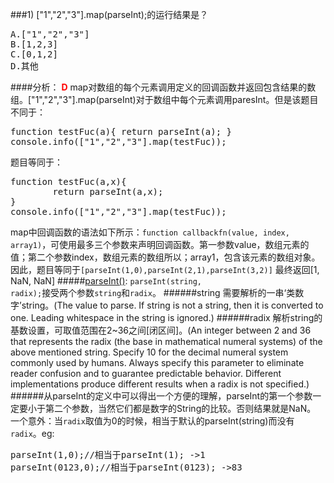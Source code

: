 
###1)  ["1","2","3"].map(parseInt);的运行结果是？
<pre>A.["1","2","3"]
B.[1,2,3]
C.[0,1,2]
D.其他</pre>
####分析：
<b style="color:red;">D</b>
map对数组的每个元素调用定义的回调函数并返回包含结果的数组。["1","2","3"].map(parseInt)对于数组中每个元素调用paresInt。但是该题目不同于：<pre>
function testFuc(a){
        return parseInt(a);
}
console.info(["1","2","3"].map(testFuc));</pre>
题目等同于：
<pre>
function testFuc(a,x){
        return parseInt(a,x);
}
console.info(["1","2","3"].map(testFuc));</pre>
map中回调函数的语法如下所示：<code>function callbackfn(value, index, array1)</code>，可使用最多三个参数来声明回调函数。第一参数value，数组元素的值；第二个参数index，数组元素的数组所以；array1，包含该元素的数组对象。
因此，题目等同于<code>[parseInt(1,0),parseInt(2,1),parseInt(3,2)]</code>
最终返回[1, NaN, NaN]
#####<a href="https://developer.mozilla.org/en-US/docs/Web/JavaScript/Reference/Global_Objects/parseInt">parseInt()</a>:
<code>parseInt(string, radix);</code>接受两个参数<code>string</code>和<code>radix</code>。
######string
需要解析的一串‘类数字’string。(The value to parse. If string is not a string, then it is converted to one. Leading whitespace in the string is ignored.)
######radix
解析string的基数设置，可取值范围在2~36之间[闭区间]。(An integer between 2 and 36 that represents the radix (the base in mathematical numeral systems) of the above mentioned string. Specify 10 for the decimal numeral system commonly used by humans. Always specify this parameter to eliminate reader confusion and to guarantee predictable behavior. Different implementations produce different results when a radix is not specified.)
######从parseInt的定义中可以得出一个方便的理解，parseInt的第一个参数一定要小于第二个参数，当然它们都是数字的String的比较。否则结果就是NaN。
一个意外：当<code>radix</code>取值为0的时候，相当于默认的parseInt(string)而没有<code>radix</code>。eg:
<pre>
parseInt(1,0);//相当于parseInt(1); ->1
parseInt(0123,0);//相当于parseInt(0123); ->83
</pre>
